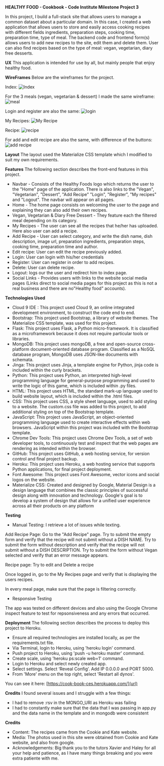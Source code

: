 **HEALTHY FOOD - Cookbook - Code Institute Milestone Project 3**

In this project, I build a full-stack site that allows users to manage a common dataset about a particular domain.
In this case, I created a web application that allows users to store and easily access cooking recipes with different fields ingredients, preparation steps, cooking time, preparation time, type of meal. 
The backend code and frontend form(s) allows users to add new recipes to the site, edit them and delete them.
User can also find recipes based on the type of meal: vegan, vegetarian, diary free desserts.


**UX**
This application is intended for use by all, but mainly people that enjoy healthy food. 


**WireFrames**
Below are the wireframes for the project.

Index:
![Index](https://user-images.githubusercontent.com/42648801/63551020-4bab4e80-c534-11e9-956f-4ab752959eae.png)

For the 3 meals (vegan, vegetarian & dessert) I made the same wireframe:
![meal](https://user-images.githubusercontent.com/42648801/63551091-78f7fc80-c534-11e9-8853-2f7cb90215d0.png)

Login and register are also the same:
![login](https://user-images.githubusercontent.com/42648801/63551112-857c5500-c534-11e9-8d46-f9e7589e83c3.png)

My Recipes:
![My Recipe](https://user-images.githubusercontent.com/42648801/63551130-9200ad80-c534-11e9-9111-146c27ba3db6.png)

Recipe:
![recipe](https://user-images.githubusercontent.com/42648801/63551149-9fb63300-c534-11e9-8cd2-c5d571d62531.png)

For add and edit recipe are also the same, with difference of the buttons:
![add recipe](https://user-images.githubusercontent.com/42648801/63551160-a8a70480-c534-11e9-9762-23b7b49c514c.png)


**Layout**
The layout used the Materialize CSS template which I modified to suit my own requirements.


**Features**
The following section describes the front-end features in this project.

- Navbar - Consists of the Healthy Foods logo which returns the user to the "Home" page of the application. There is also links to the "Vegan", "Vegetarian", "Dessert", "Add Recipe" "Login", "Register", "My recipes" and "Logout". The navbar will appear on all pages.
- Home - The home page consists on welcoming the user to the page and explaining they can also add their own recipes.
- Vegan, Vegetarian & Diary Free Dessert - They feature each the filtered meal depending on its category.
- My Recipes - The user can see all the recipes that he/her has uploaded. Here also user can add a recipe.
- Add Recipe - User can select category, and write the dish name, dish description, image url, preparation ingredients, preparation steps, cooking time, preparation time and author.
- Edit recipe: User can edit the recipe previously added.
- Login: User can login with his/her credentials
- Register: User can register in order to add recipes.
- Delete: User can delete recipe.
- Logout: logs our the user and redirect him to index page.
- Social Links - Provides users with links to the website social media pages (Links direct to social media pages for this project as this is not a real business and there are no"Healthy food" accounts).


**Technologies Used**
- Cloud 9 IDE : This project used Cloud 9, an online integrated development environment, to construct the code end to end.
- Bootstrap: This project used Bootstrap, a library of website themes. The Materialize CSS template, was used for this project.
- Flask: This project uses Flask, a Python micro-framework. It is classified as a microframework because it does not require particular tools or libraries.
- MongoDB: This project uses mongoDB, a free and open-source cross-platform document-oriented database program. Classified as a NoSQL database program, MongoDB uses JSON-like documents with schemata.
- Jinga: This project uses Jinja, a template engine for Python, jinja code is included within the curly brackets.
- Python: This project uses Python, an interpreted high-level programming language for general-purpose programming and used to write the logic of this game, which is included within .py files.
- HTML: This project uses HTML, the standard mark-up language used to build website layout, which is included within the .html files.
- CSS: This project uses CSS, a style sheet language, used to add styling to a website. The custom.css file was added to this project, to add additional styling on top of the Bootstrap template.
- JavaScript: This project uses JavaScript, an object-oriented programming language used to create interactive effects within web browsers. JavaScript within this project was included with the Bootstrap template.
- Chrome Dev Tools: This project uses Chrome Dev Tools, a set of web developer tools, to continuously test and inspect that the web pages are rendering as intended within the browser.
- GitHub: This project uses GitHub, a web hosting service, for version control and final project backup.
- Heroku: This project uses Heroku, a web hosting service that supports Python applications, for final project deployment.
- Font Awesome: This project uses Font Awesome, vector icons and social logos on the website.
- Materialize CSS: Created and designed by Google, Material Design is a design language that combines the classic principles of successful design along with innovation and technology. Google's goal is to develop a system of design that allows for a unified user experience across all their products on any platform

**Testing**
- Manual Testing: I retrieve a lot of issues while texting.

Add Recipe Page:
Go to the "Add Recipe" page.
Try to submit the empty form and verify that the recipe will not submit without a DISH NAME.
Try to submit the form without description and verify that the recipe will not submit without a DISH DESCRIPTION.
Try to submit the form without Vegan selected and verify that an error message appears.

Recipe page:
Try to edit and Delete a recipe

Once logged in, go to the My Recipes page and verify that is displaying the users recipes.

In every meal page, make sure that the page is filtering correctly.


- Responsive Testing

The app was tested on different devices and also using the Google Chrome inspect feature to test for repsonsiveness and any errors that occurred. 


**Deployment**
The following section describes the process to deploy this project to Heroku.

- Ensure all required technologies are installed locally, as per the requirements.txt file.
- Via Terminal, login to Heroku, using 'heroku login' command. 
- Push project to Heroku, using 'push -u heroku master' command.
- Create scale, using 'heroku ps:scale web=1' command.
- Login to Heroku and select newly created app.
- Select settings. Select ‘Reveal Config'. Add IP 0.0.0.0 and PORT 5000.
- From 'More' menu on the top right, select 'Restart all dynos'.

You can see it here: [https://cook-book-ces.herokuapp.com/](url)


**Credits**
I found several issues and I struggle with a few things:
- I had to remove :rsv in the MONGO_URI as Heroku was failing
- I had to constantly make sure that the data that I was passing in app.py and the data name in the template and in mongodb were consistent 


**Credits**
- Content: The recipes came from the Cookie and Kate website.
- Media: The photos used in this site were obtained from Cookie and Kate website, and also from google.
- Acknowledgements: Big thank you to the tutors Xavier and Haley for all your help and patience, as I have many things breaking and you were extra patiente with me.

